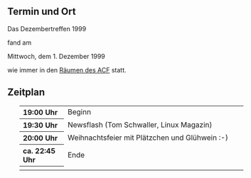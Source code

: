 <h2>Termin und Ort</h2>
 <p>
 Das Dezembertreffen 1999 
 
 fand am 
 </p>
 Mittwoch, dem 1. Dezember 1999
 <p> wie immer in den <a href="/Treffen/Treffpunkt/">Räumen des ACF</a> statt.</p>
 <h2>Zeitplan</h2>
 <table width="100%" align="center" style="margin-left:20pt;">
 <tr>
	 <th align="left" width="20%">19:00 Uhr</th>
	 <td align="left" width="80%">Beginn</td>
	</tr>
 <tr>
	 <th align="left" width="20%">19:30 Uhr</th>
	 <td align="left" width="80%">Newsflash (Tom Schwaller, Linux Magazin)</td>
	</tr>
 <tr>
	 <th align="left" width="20%">20:00 Uhr</th>
	 <td align="left" width="80%">Weihnachtsfeier mit Plätzchen und Glühwein :-)</td>
	</tr>
 <tr>
	 <th align="left" width="20%">ca. 22:45 Uhr</th>
	 <td align="left" width="80%">Ende</td>
	</tr>
 <tr>
	 <th align="left" width="20%"></th>
	 <td align="left" width="80%"></td>
	</tr>
 </table>